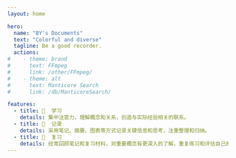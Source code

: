 ```yaml
---
layout: home

hero:
  name: "BY's Documents"
  text: "Colorful and diverse"
  tagline: Be a good recorder.
  actions:
#    - theme: brand  
#      text: FFmpeg
#      link: /other/FFmpeg/
#    - theme: alt  
#      text: Manticore Search
#      link: /db/ManticoreSearch/

features:
  - title: 📑  学习
    details: 集中注意力，理解概念和关系，创造与实际经验相关的联系。
  - title: 📝  记录
    details: 采用笔记、摘要、图表等方式记录关键信息和思考，注重整理和归纳。
  - title: 📖  复习
    details: 经常回顾笔记和复习材料，对重要概念有更深入的了解，重复练习和评估自己的理解。
---
```


